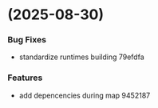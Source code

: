 #  (2025-08-30)


### Bug Fixes

* standardize runtimes building 79efdfa


### Features

* add depencencies during map 9452187



